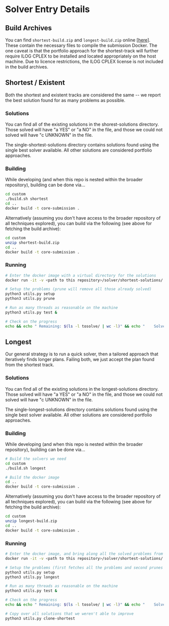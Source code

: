 # Solver Entry Details

## Build Archives

You can find `shortest-build.zip` and `longest-build.zip` online [[here](https://queensuca-my.sharepoint.com/:f:/g/personal/cm290_queensu_ca/EmU48ECd0DtJhXRj87uTOpkBmkcTUupMsWJU6rr4qj-EUg?e=rfqY1C)]. These contain the necessary files to compile the submission Docker. The one caveat is that the portfolio approach for the shortest-track will further require ILOG CPLEX to be installed and located appropriately on the host machine. Due to licence restrictions, the ILOG CPLEX license is not included in the build archives.

## Shortest / Existent

Both the shortest and existent tracks are considered the same -- we report the best solution found for as many problems as possible.

### Solutions

You can find all of the existing solutions in the shorest-solutions directory. Those solved will have "a YES" or "a NO" in the file, and those we could not solved will have "c UNKNOWN" in the file.

The single-shortest-solutions directory contains solutions found using the single best solver available. All other solutions are considered portfolio approaches.

### Building

While developing (and when this repo is nested within the broader repository), building can be done via...

```bash
cd custom
./build.sh shortest
cd ..
docker build -t core-submission .
```

Alternatively (assuming you don't have access to the broader repository of all techniques explored), you can build via the following (see above for fetching the build archive):

```bash
cd custom
unzip shortest-build.zip
cd ..
docker build -t core-submission .
```

### Running

```bash
# Enter the docker image with a virtual directory for the solutions
docker run -it -v <path to this repository>/solver/shortest-solutions/:/SOLUTIONS core-submission

# Setup the problems (prune will remove all those already solved)
python3 utils.py setup
python3 utils.py prune

# Run as many threads as reasonable on the machine
python3 utils.py test &

# Check on the progress
echo && echo " Remaining: $(ls -l tosolve/ | wc -l)" && echo "    Solved: $(ls -l /SOLUTIONS/ | wc -l)" && echo
```

## Longest

Our general strategy is to run a quick solver, then a tailored approach that iteratively finds longer plans. Failing both, we just accept the plan found from the shortest track.


### Solutions

You can find all of the existing solutions in the longest-solutions directory. Those solved will have "a YES" or "a NO" in the file, and those we could not solved will have "c UNKNOWN" in the file.

The single-longest-solutions directory contains solutions found using the single best solver available. All other solutions are considered portfolio approaches.

### Building

While developing (and when this repo is nested within the broader repository), building can be done via...

```bash
# Build the solvers we need
cd custom
./build.sh longest

# Build the docker image
cd ..
docker build -t core-submission .
```

Alternatively (assuming you don't have access to the broader repository of all techniques explored), you can build via the following (see above for fetching the build archive):

```bash
cd custom
unzip longest-build.zip
cd ..
docker build -t core-submission .
```

### Running

```bash
# Enter the docker image, and bring along all the solved problems from the shortest track
docker run -it -v <path to this repository>/solver/shortest-solutions/:/SHORTEST-SOLUTIONS -v <path to this repository>/solver/longest-solutions/:/SOLUTIONS core-submission

# Setup the problems (first fetches all the problems and second prunes to just those already solved)
python3 utils.py setup
python3 utils.py longest

# Run as many threads as reasonable on the machine
python3 utils.py test &

# Check on the progress
echo && echo " Remaining: $(ls -l tosolve/ | wc -l)" && echo "    Solved: $(ls -l /SOLUTIONS/ | wc -l)" && echo

# Copy over all solutions that we weren't able to improve
python3 utils.py clone-shortest
```
